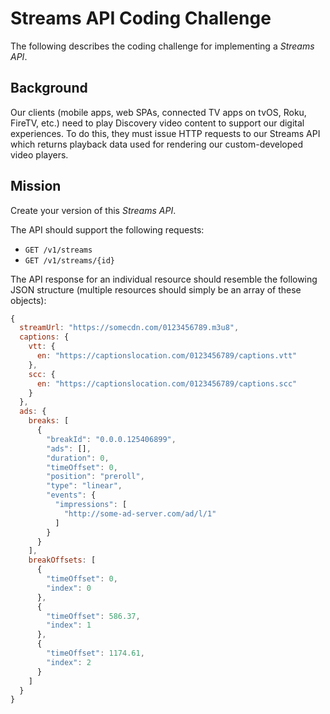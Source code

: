 # Streams API Coding Challenge
The following describes the coding challenge for implementing a *Streams API*.

## Background
Our clients (mobile apps, web SPAs, connected TV apps on tvOS, Roku, FireTV, etc.) need to play Discovery video content to support our digital experiences.  To do this, they must issue HTTP requests to our Streams API which returns playback data used for rendering our custom-developed video players.

## Mission
Create your version of this *Streams API*.

The API should support the following requests:
- `GET /v1/streams`
- `GET /v1/streams/{id}`

The API response for an individual resource should resemble the following JSON structure (multiple resources should simply be an array of these objects):
```javascript
{
  streamUrl: "https://somecdn.com/0123456789.m3u8",
  captions: {
    vtt: {
      en: "https://captionslocation.com/0123456789/captions.vtt"
    },
    scc: {
      en: "https://captionslocation.com/0123456789/captions.scc"
    }
  },
  ads: {
    breaks: [
      {
        "breakId": "0.0.0.125406899",
        "ads": [],
        "duration": 0,
        "timeOffset": 0,
        "position": "preroll",
        "type": "linear",
        "events": {
          "impressions": [
            "http://some-ad-server.com/ad/l/1"
          ]
        }
      }
    ],
    breakOffsets: [
      {
        "timeOffset": 0,
        "index": 0
      },
      {
        "timeOffset": 586.37,
        "index": 1
      },
      {
        "timeOffset": 1174.61,
        "index": 2
      }
    ]
  }
}
```
